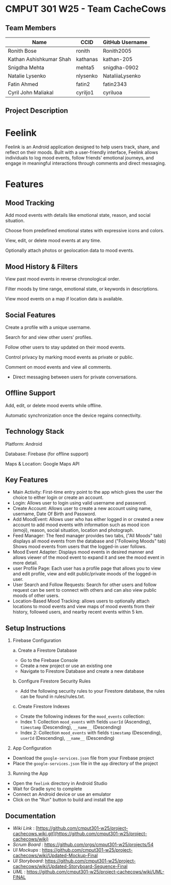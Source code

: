# CMPUT 301 W25 - Team CacheCows

## Team Members

| Name        | CCID   | GitHub Username |
| ----------- | ------ | --------------- |
| Ronith Bose | ronith | Ronith2005      |
| Kathan Ashishkumar Shah | kathanas | kathan-205   |
| Snigdha Mehta           | mehta5   | snigdha-0902    |
| Natalie Lysenko | nlysenko | NataliiaLysenko    |
| Fatin Ahmed             | fatin2   | fatin2343       |
| Cyril John Maliakal | cyriljo1 | cyriluoa     |

## Project Description
# Feelink
Feelink is an Android application designed to help users track, share, and reflect on their moods. Built with a user-friendly interface, Feelink allows individuals to log mood events, follow friends' emotional journeys, and engage in meaningful interactions through comments and direct messaging.

# Features
## Mood Tracking
Add mood events with details like emotional state, reason, and social situation.

Choose from predefined emotional states with expressive icons and colors.

View, edit, or delete mood events at any time.

Optionally attach photos or geolocation data to mood events.

## Mood History & Filters
View past mood events in reverse chronological order.

Filter moods by time range, emotional state, or keywords in descriptions.

View mood events on a map if location data is available.

## Social Features
Create a profile with a unique username.

Search for and view other users' profiles.

Follow other users to stay updated on their mood events.

Control privacy by marking mood events as private or public.

Comment on mood events and view all comments.

* Direct messaging between users for private conversations.

## Offline Support
Add, edit, or delete mood events while offline.

Automatic synchronization once the device regains connectivity.

## Technology Stack
Platform: Android 

Database: Firebase (for offline support)

Maps & Location: Google Maps API

## Key Features
- Main Activity: First-time entry point to the app which gives the user the choice to either login or create an account.
- Login: Allows user to login using valid username and password.
- Create Account: Allows user to create a new account using name, username, Date Of Birth and Password.
- Add MoodEvent: Allows user who has either logged in or created a new account to add mood events with information such as mood icon (emoji), reason, social situation, location and photograph.
- Feed Manager: The feed manager provides two tabs, ("All Moods" tab) displays all mood events from the database and ("Following Moods" tab) Shows mood events from users that the logged-in user follows.
- Mood Event Adapter: Displays mood events in desired manner and allows viewer of the mood event to expand it and see the mood event in more detail.
- user Profile Page: Each user has a profile page that allows you to view and edit profile, view and edit public/private moods of the logged-in user.
- User Search and Follow Requests: Search for other users and follow request can be sent to connect with others and can also view public moods of other users.
- Location-Based Mood Tracking: allows users to optionally attach locations to mood events and view maps of mood events from their history, followed users, and nearby recent   events within 5 km.

## Setup Instructions

1. Firebase Configuration
   
   a. Create a Firestore Database
   - Go to the Firebase Console
   - Create a new project or use an existing one
   - Navigate to Firestore Database and create a new database
   
   b. Configure Firestore Security Rules
   - Add the following security rules to your Firestore database, the rules can be found in rules/rules.txt.
   
   c. Create Firestore Indexes
   - Create the following indexes for the `mood_events` collection:
    - Index 1: Collection `mood_events` with fields `userId` (Ascending), `timestamp` (Descending), `__name__` (Descending)
    - Index 2: Collection `mood_events` with fields `timestamp` (Descending), `userId` (Descending), `__name__` (Descending)

2. App Configuration
- Download the `google-services.json` file from your Firebase project
- Place the `google-services.json` file in the `app` directory of the project

3. Running the App
- Open the `feelink` directory in Android Studio
- Wait for Gradle sync to complete
- Connect an Android device or use an emulator
- Click on the "Run" button to build and install the app
    

## Documentation

- *Wiki Link* : [https://github.com/cmput301-w25/project-cachecows.wiki.git](https://github.com/cmput301-w25/project-cachecows/wiki) 
- *Scrum Board* : https://github.com/orgs/cmput301-w25/projects/54
- *UI Mockups* : https://github.com/cmput301-w25/project-cachecows/wiki/Updated-Mockup-Final
- *UI Storyboard*: https://github.com/cmput301-w25/project-cachecows/wiki/Updated-Storyboard-Sequence-Final
- *UML* : https://github.com/cmput301-w25/project-cachecows/wiki/UML-FINAL
